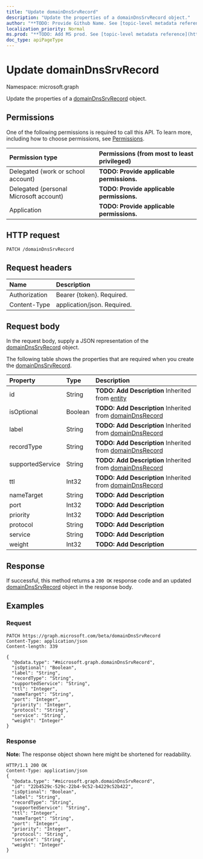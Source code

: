 ```yaml
---
title: "Update domainDnsSrvRecord"
description: "Update the properties of a domainDnsSrvRecord object."
author: "**TODO: Provide Github Name. See [topic-level metadata reference](https://msgo.azurewebsites.net/add/document/guidelines/metadata.html#topic-level-metadata)**"
localization_priority: Normal
ms.prod: "**TODO: Add MS prod. See [topic-level metadata reference](https://msgo.azurewebsites.net/add/document/guidelines/metadata.html#topic-level-metadata)**"
doc_type: apiPageType
---
```


# Update domainDnsSrvRecord
Namespace: microsoft.graph

Update the properties of a [domainDnsSrvRecord](../resources/domaindnssrvrecord.md) object.

## Permissions
One of the following permissions is required to call this API. To learn more, including how to choose permissions, see [Permissions](/concepts/permissions-reference.md).

|Permission type|Permissions (from most to least privileged)|
|:---|:---|
|Delegated (work or school account)|**TODO: Provide applicable permissions.**|
|Delegated (personal Microsoft account)|**TODO: Provide applicable permissions.**|
|Application|**TODO: Provide applicable permissions.**|

## HTTP request

<!-- {
  "blockType": "ignored"
}
-->
``` http
PATCH /domainDnsSrvRecord
```

## Request headers
|Name|Description|
|:---|:---|
|Authorization|Bearer {token}. Required.|
|Content-Type|application/json. Required.|

## Request body
In the request body, supply a JSON representation of the [domainDnsSrvRecord](../resources/domaindnssrvrecord.md) object.

The following table shows the properties that are required when you create the [domainDnsSrvRecord](../resources/domaindnssrvrecord.md).

|Property|Type|Description|
|:---|:---|:---|
|id|String|**TODO: Add Description** Inherited from [entity](../resources/entity.md)|
|isOptional|Boolean|**TODO: Add Description** Inherited from [domainDnsRecord](../resources/domaindnsrecord.md)|
|label|String|**TODO: Add Description** Inherited from [domainDnsRecord](../resources/domaindnsrecord.md)|
|recordType|String|**TODO: Add Description** Inherited from [domainDnsRecord](../resources/domaindnsrecord.md)|
|supportedService|String|**TODO: Add Description** Inherited from [domainDnsRecord](../resources/domaindnsrecord.md)|
|ttl|Int32|**TODO: Add Description** Inherited from [domainDnsRecord](../resources/domaindnsrecord.md)|
|nameTarget|String|**TODO: Add Description**|
|port|Int32|**TODO: Add Description**|
|priority|Int32|**TODO: Add Description**|
|protocol|String|**TODO: Add Description**|
|service|String|**TODO: Add Description**|
|weight|Int32|**TODO: Add Description**|



## Response

If successful, this method returns a `200 OK` response code and an updated [domainDnsSrvRecord](../resources/domaindnssrvrecord.md) object in the response body.

## Examples

### Request
<!-- {
  "blockType": "request",
  "name": "update_domaindnssrvrecord"
}
-->
``` http
PATCH https://graph.microsoft.com/beta/domainDnsSrvRecord
Content-Type: application/json
Content-length: 339

{
  "@odata.type": "#microsoft.graph.domainDnsSrvRecord",
  "isOptional": "Boolean",
  "label": "String",
  "recordType": "String",
  "supportedService": "String",
  "ttl": "Integer",
  "nameTarget": "String",
  "port": "Integer",
  "priority": "Integer",
  "protocol": "String",
  "service": "String",
  "weight": "Integer"
}
```


### Response
**Note:** The response object shown here might be shortened for readability.
<!-- {
  "blockType": "response",
  "truncated": true
}
-->
``` http
HTTP/1.1 200 OK
Content-Type: application/json
{
  "@odata.type": "#microsoft.graph.domainDnsSrvRecord",
  "id": "22b4529c-529c-22b4-9c52-b4229c52b422",
  "isOptional": "Boolean",
  "label": "String",
  "recordType": "String",
  "supportedService": "String",
  "ttl": "Integer",
  "nameTarget": "String",
  "port": "Integer",
  "priority": "Integer",
  "protocol": "String",
  "service": "String",
  "weight": "Integer"
}
```


